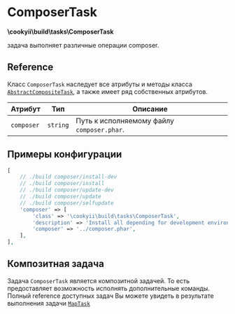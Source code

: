 ComposerTask
============

**\cookyii\build\tasks\ComposerTask**

задача выполняет различные операции composer.

Reference
---------

Класс `ComposerTask` наследует все атрибуты и методы класса [`AbstractCompositeTask`][], а также имеет ряд собственных атрибутов.

| Атрибут | Тип | Описание | 
| ------- | --- | -------- |
| `composer` | `string` | Путь к исполняемому файлу `composer.phar`. |

Примеры конфигурации
--------------------
```php
[
    // ./build composer/install-dev
    // ./build composer/install
    // ./build composer/update-dev
    // ./build composer/update
    // ./build composer/selfupdate
    'composer' => [
        'class' => '\cookyii\build\tasks\ComposerTask',
        'description' => 'Install all depending for development environment (with `require-dev`)',
        'composer' => '../composer.phar',
    ],
],
```

Композитная задача
------------------

Задача `ComposerTask` является композитной задачей. То есть предоставляет возможность исполнять дополнительные команды.
Полный reference доступных задач Вы можете увидеть в результате выполнения задачи [`MapTask`][]

[`AbstractCompositeTask`]: 02-reference-abstract-composite-task.md
[`MapTask`]: 02-reference-task-map.md
